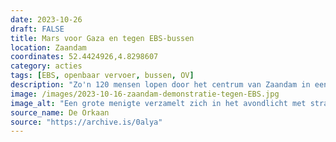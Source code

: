 ```yaml
---
date: 2023-10-26
draft: FALSE
title: Mars voor Gaza en tegen EBS-bussen
location: Zaandam
coordinates: 52.4424926,4.8298607
category: acties
tags: [EBS, openbaar vervoer, bussen, OV]
description: "Zo'n 120 mensen lopen door het centrum van Zaandam in een mars voor Gaza en tegen EBS-bussen. De vervoersregio is van plan een contract te tekenen met EBS, een 'Israëlisch' bedrijf dat op een VN-sanctielijst staat wegens mensenrechtenschendingen."
image: /images/2023-10-16-zaandam-demonstratie-tegen-EBS.jpg
image_alt: "Een grote menigte verzamelt zich in het avondlicht met straatlantaarns rond een podium. Op het geeft iemand een toespraak. Ook staan er verschillende mensen op het podium die prominent een grote Palestijnse vlag omhoog gehouden. Mensen in de menigte dragen voornamelijk jassen en hoodies, wat aangeeft dat het een koele avond is. Een aanzienlijke hoeveelheid oranje-rode rook waait in de lucht en verduistert sommige delen van de scène."
source_name: De Orkaan
source: "https://archive.is/0alya"
---
```

